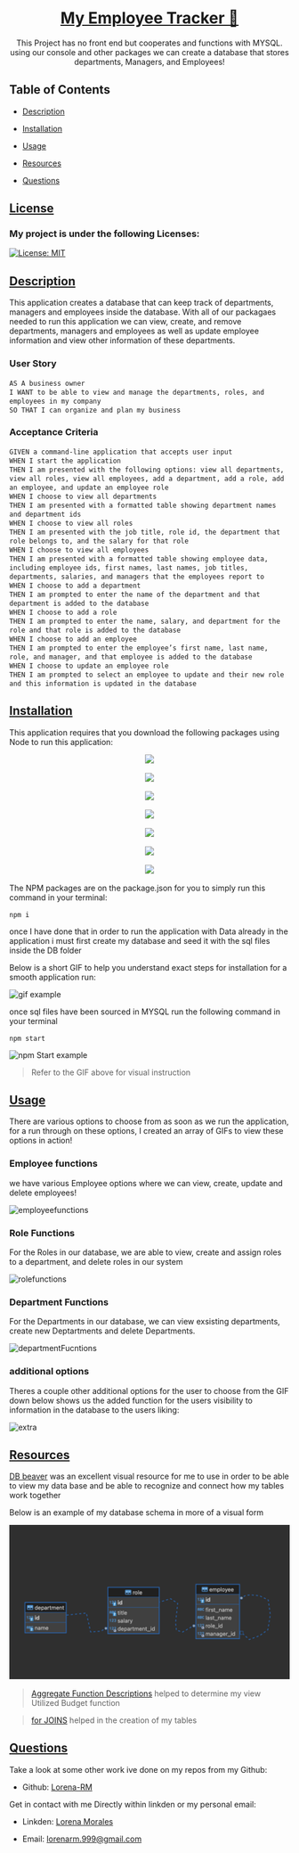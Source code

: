 <h1 align="center"> <a href="#">
My Employee Tracker 📝</a>
</h1>

<p align="center">This Project has no front end but cooperates and functions with MYSQL. using our console and other packages we can create a database that stores departments, Managers, and Employees!</p>

## Table of Contents

- [Description](#description)

- [Installation](#installation)
- [Usage](#usage)
- [Resources](#resources)
- [Questions](#questions)

## [License](table-of-contents)
### My project is under the following Licenses:
[![License: MIT](https://img.shields.io/badge/License-MIT-yellow.svg)](https://opensource.org/licenses/MIT)
## [Description](#table-of-contents)
This application creates a database that can keep track of departments, managers and employees inside the database. With all of our packagaes needed to run this application we can view, create, and remove departments, managers and employees as well as update employee information and view other information of these departments.

### User Story

```
AS A business owner
I WANT to be able to view and manage the departments, roles, and employees in my company
SO THAT I can organize and plan my business
```

### Acceptance Criteria

```
GIVEN a command-line application that accepts user input
WHEN I start the application
THEN I am presented with the following options: view all departments, view all roles, view all employees, add a department, add a role, add an employee, and update an employee role
WHEN I choose to view all departments
THEN I am presented with a formatted table showing department names and department ids
WHEN I choose to view all roles
THEN I am presented with the job title, role id, the department that role belongs to, and the salary for that role
WHEN I choose to view all employees
THEN I am presented with a formatted table showing employee data, including employee ids, first names, last names, job titles, departments, salaries, and managers that the employees report to
WHEN I choose to add a department
THEN I am prompted to enter the name of the department and that department is added to the database
WHEN I choose to add a role
THEN I am prompted to enter the name, salary, and department for the role and that role is added to the database
WHEN I choose to add an employee
THEN I am prompted to enter the employee’s first name, last name, role, and manager, and that employee is added to the database
WHEN I choose to update an employee role
THEN I am prompted to select an employee to update and their new role and this information is updated in the database
```

## [Installation](#table-of-contents)
This application requires that you download the following packages using Node to run this application:

<p align="center">
<img src="https://img.shields.io/badge/Node.js-339933?style=for-the-badge&logo=nodedotjs&logoColor=white"> 
<p align="center">
<img src="https://img.shields.io/badge/JavaScript-323330?style=for-the-badge&logo=javascript&logoColor=F7DF1E"> 
<p align="center">
<img src="https://img.shields.io/badge/MySQL-005C84?style=for-the-badge&logo=mysql&logoColor=white">
<p align="center">
<img src="https://img.shields.io/badge/MySQL2-005C84?style=for-the-badge&logo=mysql&logoColor=white">
<p align="center">
<img src= "https://img.shields.io/badge/npm-asciiart-logo?style=for-the-badge&logo=npm&logoColor=white">
<p align="center">
<img src= "https://img.shields.io/badge/npm-inquirer-npm?style=for-the-badge&logo=npm&logoColor=blue">
<p align="center">
<img src= "https://img.shields.io/badge/npm-console.table-npm?style=for-the-badge&logo=npm&logoColor=white">
</p>

The NPM packages are on the package.json for you to simply run this command in your terminal:

```
npm i
```
once I have done that in order to run the application with Data already in the application i must first create my database and seed it with the sql files inside the DB folder

Below is a short GIF to help you understand exact steps for installation for a smooth application run:

![gif example](./assets/images/installation.gif)

once sql files have been sourced in MYSQL run the following command in your terminal

```
npm start
```
![npm Start example](./assets/images/npmstart.gif)
> Refer to the GIF above for visual instruction

## [Usage](#table-of-contents)
There are various options to choose from as soon as we run the application, for a run through on these options, I created an array of GIFs to view these options in action!

### Employee functions
we have various Employee options where we can view, create, update and delete employees!

![employeefunctions](./assets/images/employeeFunctions.gif)

### Role Functions
For the Roles in our database, we are able to view, create and assign roles to a department, and delete roles in our system

![rolefunctions](./assets/images/roleFunctions.gif)

### Department Functions
For the Departments in our database, we can view exsisting departments, create new Deptartments and delete Departments.

![departmentFucntions](./assets/images/deptFunctions.gif)

### additional options

Theres a couple other additional options for the user to choose from the GIF down below shows us the added function for the users visibility to information in the database to the users liking:

![extra](./assets/images/extraFunctions.gif)

## [Resources](#table-of-contents)

[DB beaver](https://dbeaver.io/) was an excellent visual resource for me to use in order to be able to view my data base and be able to recognize and connect how my tables work together

Below is an example of my database schema in more of a visual form

![dbbeaver example](./assets/images/Screen%20Shot%202022-10-25%20at%208.01.29%20PM.png)

> [Aggregate Function Descriptions](https://dev.mysql.com/doc/refman/8.0/en/aggregate-functions.html) helped to determine my view Utilized Budget function

>[for JOINS](https://dev.mysql.com/doc/refman/8.0/en/join.html) helped in the creation of my tables

## [Questions](#table-of-contents)

Take a look at some other work ive done on my repos from my Github:

* Github: [Lorena-RM](https://github.com/Lorena-RM)

Get in contact with me Directly within linkden or my personal email:

* Linkden: [Lorena Morales](https://www.linkedin.com/in/lorena-morales-496855240/)

* Email: [lorenarm.999@gmail.com](mailto:lorenarm.999@gmail.com)